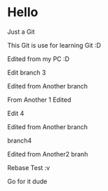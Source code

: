 # Hello
Just a Git

This Git is use for learning Git :D

Edited from my PC :D

Edit branch 3

Edited from Another branch 

From Another 1 Edited 

Edit 4

Edited from Another branch 

branch4

Edited from Another2 branh


Rebase Test :v

Go for it dude

